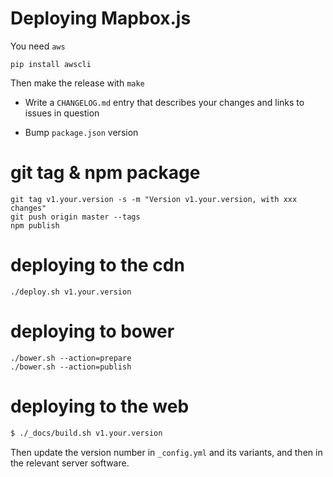 # Deploying Mapbox.js

You need `aws`

    pip install awscli

Then make the release with `make`

* Write a `CHANGELOG.md` entry that describes your changes and links to
  issues in question

* Bump `package.json` version

# git tag & npm package

    git tag v1.your.version -s -m "Version v1.your.version, with xxx changes"
    git push origin master --tags
    npm publish

# deploying to the cdn

    ./deploy.sh v1.your.version

# deploying to bower

    ./bower.sh --action=prepare
    ./bower.sh --action=publish

# deploying to the web

```sh
$ ./_docs/build.sh v1.your.version
```

Then update the version number in `_config.yml` and its variants,
and then in the relevant server software.
